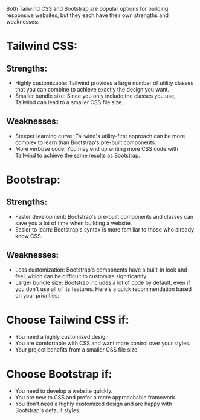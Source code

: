Both Tailwind CSS and Bootstrap are popular options for building responsive websites, but they each have their own strengths and weaknesses:

# Tailwind CSS:

## Strengths:
- Highly customizable: Tailwind provides a large number of utility classes that you can combine to achieve exactly the design you want.
- Smaller bundle size: Since you only include the classes you use, Tailwind can lead to a smaller CSS file size.
## Weaknesses:
- Steeper learning curve: Tailwind's utility-first approach can be more complex to learn than Bootstrap's pre-built components.
- More verbose code: You may end up writing more CSS code with Tailwind to achieve the same results as Bootstrap.
# Bootstrap:

## Strengths:
- Faster development: Bootstrap's pre-built components and classes can save you a lot of time when building a website.
- Easier to learn: Bootstrap's syntax is more familiar to those who already know CSS.
## Weaknesses:
- Less customization: Bootstrap's components have a built-in look and feel, which can be difficult to customize significantly.
- Larger bundle size: Bootstrap includes a lot of code by default, even if you don't use all of its features.
Here's a quick recommendation based on your priorities:

# Choose Tailwind CSS if:
- You need a highly customized design.
- You are comfortable with CSS and want more control over your styles.
- Your project benefits from a smaller CSS file size.
# Choose Bootstrap if:
- You need to develop a website quickly.
- You are new to CSS and prefer a more approachable framework.
- You don't need a highly customized design and are happy with Bootstrap's default styles.